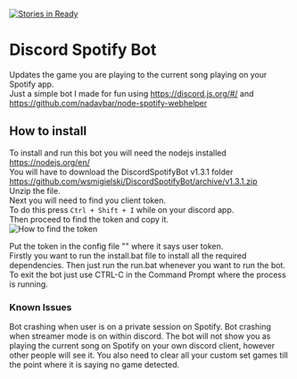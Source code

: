 [![Stories in Ready](https://badge.waffle.io/wsmigielski/DiscordSpotifyBot.png?label=ready&title=Ready)](https://waffle.io/wsmigielski/DiscordSpotifyBot)
# Discord Spotify Bot
Updates the game you are playing to the current song playing on your Spotify app.  
Just a simple bot I made for fun using https://discord.js.org/#/ and https://github.com/nadavbar/node-spotify-webhelper
## How to install
To install and run this bot you will need the nodejs installed https://nodejs.org/en/  
You will have to download the DiscordSpotifyBot v1.3.1 folder https://github.com/wsmigielski/DiscordSpotifyBot/archive/v1.3.1.zip  
Unzip the file.  
Next you will need to find you client token.  
To do this press `Ctrl + Shift + I` while on your discord app.  
Then proceed to find the token and copy it.  
![How to find the token](https://cloud.githubusercontent.com/assets/9850907/23435366/401bf38e-fdff-11e6-872c-127119a2a3d1.png)  
<!-- ![To see where to put the token click here](https://cloud.githubusercontent.com/assets/9850907/23435333/2cab26f8-fdff-11e6-91d1-c0eac5b1d25d.png)    -->
Put the token in the config file "" where it says user token.  
Firstly you want to run the install.bat file to install all the required dependencies.
Then just run the run.bat whenever you want to run the bot.
To exit the bot just use CTRL-C in the Command Prompt where the process is running.
<!-- Save the file and `shift right-click` where the bot.js file is and click on open command window here.
Type `npm install` and enter to install the required dependencies.
Then just type `node bot.js` and press enter in the console. -->

### Known Issues
Bot crashing when user is on a private session on Spotify.
Bot crashing when streamer mode is on within discord.
The bot will not show you as playing the current song on Spotify on your own discord client, however other people will see it. You also need to clear all your custom set games till the point where it is saying no game detected.

